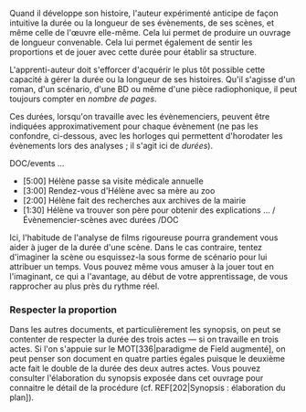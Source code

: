 <!-- Page: La gestion de la durée -->

Quand il développe son histoire, l'auteur expérimenté anticipe de façon intuitive la durée ou la longueur de ses évènements, de ses scènes, et même celle de l'œuvre elle-même. Cela lui permet de produire un ouvrage de longueur convenable. Cela lui permet également de sentir les proportions et de jouer avec cette durée pour établir sa structure.

L'apprenti-auteur doit s'efforcer d'acquérir le plus tôt possible cette capacité à gérer la durée ou la longueur de ses histoires. Qu'il s'agisse d'un roman, d'un scénario, d'une BD ou même d'une pièce radiophonique, il peut toujours compter en *nombre de pages*.

Ces durées, lorsqu'on travaille avec les évènemenciers, peuvent être indiquées approximativement pour chaque évènement (ne pas les confondre, ci-dessous, avec les horloges qui permettent d'horodater les évènements lors des analyses ; il s'agit ici de *durées*).

DOC/events
…
- [5:00] Hélène passe sa visite médicale annuelle
- [3:00] Rendez-vous d'Hélène avec sa mère au zoo
- [2:00] Hélène fait des recherches aux archives de la mairie
- [1:30] Hélène va trouver son père pour obtenir des explications
…
/ Évènemencier-scènes avec durées
/DOC

Ici, l'habitude de l'analyse de films rigoureuse pourra grandement vous aider à juger de la durée d'une scène. Dans le cas contraire, tentez d'imaginer la scène ou esquissez-la sous forme de scénario pour lui attribuer un temps. Vous pouvez même vous amuser à la jouer tout en l'imaginant, ce qui a l'avantage, au début de votre apprentissage, de vous rapprocher au plus près du rythme réel.

### Respecter la proportion

Dans les autres documents, et particulièrement les synopsis, on peut se contenter de respecter la durée des trois actes — si on travaille en trois actes. Si l'on s'appuie sur le MOT[336|paradigme de Field augmenté], on peut penser son document en quatre parties égales puisque le deuxième acte fait le double de la durée des deux autres actes. Vous pouvez consulter l'élaboration du synopsis exposée dans cet ouvrage pour connaitre le détail de la procédure (cf. REF[202|Synopsis : élaboration du plan]).